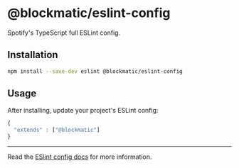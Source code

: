 # @blockmatic/eslint-config

Spotify's TypeScript full ESLint config.

## Installation

```sh
npm install --save-dev eslint @blockmatic/eslint-config
```

## Usage

After installing, update your project's ESLint config:

```js
{
  "extends" : ["@blockmatic"]
}
```

---

Read the [ESlint config docs](http://eslint.org/docs/user-guide/configuring#extending-configuration-files)
for more information.
